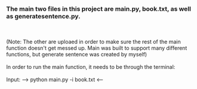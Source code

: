 <h3>The main two files in this project are main.py, book.txt, as well as generatesentence.py.</h3><br>
<br>
(Note: The other are uploaed in order to make sure the rest of the main function doesn't get messed up. Main was built to support many different functions, but generate sentence was created by myself)<br>
<br>
In order to run the main function, it needs to be through the terminal:<br>
<br>
  Input: --> python main.py -i book.txt <--
